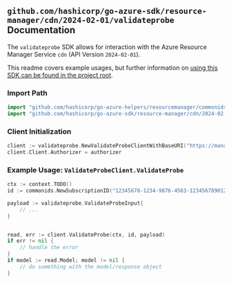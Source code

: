
## `github.com/hashicorp/go-azure-sdk/resource-manager/cdn/2024-02-01/validateprobe` Documentation

The `validateprobe` SDK allows for interaction with the Azure Resource Manager Service `cdn` (API Version `2024-02-01`).

This readme covers example usages, but further information on [using this SDK can be found in the project root](https://github.com/hashicorp/go-azure-sdk/tree/main/docs).

### Import Path

```go
import "github.com/hashicorp/go-azure-helpers/resourcemanager/commonids"
import "github.com/hashicorp/go-azure-sdk/resource-manager/cdn/2024-02-01/validateprobe"
```


### Client Initialization

```go
client := validateprobe.NewValidateProbeClientWithBaseURI("https://management.azure.com")
client.Client.Authorizer = authorizer
```


### Example Usage: `ValidateProbeClient.ValidateProbe`

```go
ctx := context.TODO()
id := commonids.NewSubscriptionID("12345678-1234-9876-4563-123456789012")

payload := validateprobe.ValidateProbeInput{
	// ...
}


read, err := client.ValidateProbe(ctx, id, payload)
if err != nil {
	// handle the error
}
if model := read.Model; model != nil {
	// do something with the model/response object
}
```
